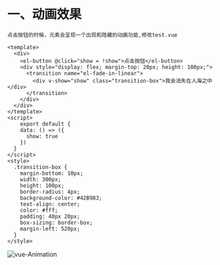 # 一、动画效果
```
点击按钮的时候，元素会呈现一个出现和隐藏的动画功能,修改test.vue
```

```
<template>
  <div>
    <el-button @click="show = !show">点击按钮</el-button>
    <div style="display: flex; margin-top: 20px; height: 100px;">
      <transition name="el-fade-in-linear">
        <div v-show="show" class="transition-box">我会消失在人海之中</div>
      </transition>
    </div>
  </div>
</template>
<script>
    export default {
    data: () => ({
      show: true
    })
  }
</script>
<style>
  .transition-box {
    margin-bottom: 10px;
    width: 300px;
    height: 100px;
    border-radius: 4px;
    background-color: #42B983;
    text-align: center;
    color: #fff;
    padding: 40px 20px;
    box-sizing: border-box;
    margin-left: 520px;
  }
</style>
```

  ![vue-Animation](https://github.com/Lancger/study_new/blob/master/vue/images/vue-animation.png)
